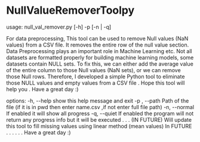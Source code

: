 # NullValueRemoverToolpy
usage: null_val_remover.py [-h] -p  [-n | -q]

For data preprocessing, This tool can be used to remove Null values (NaN values) from a CSV file. It removes
the entire row of the null value section. Data Preprocessing plays an important role in Machine Learning
etc. Not all datasets are formatted properly for building machine learning models, some datasets contain
NULL sets. To fix this, we can either add the average value of the entire column to those Null values (NaN
sets), or we can remove those Null rows. Therefore, I developed a simple Python tool to eliminate those NULL
values and empty values from a CSV file . Hope this tool will help you . Have a great day :)

options:
  -h, --help    show this help message and exit
  -p , --path   Path of the file (if it is in pwd then enter name.csv ,if not enter full file path)
  -n, --normal  If enabled it will show all progress
  -q, --quiet   If enabled the program will not return any progress info but it will be executed
.
.
.
(IN FUTURE) Will update this tool to fill missing values using linear method (mean values) In FUTURE . 
.
.
.
.
.
Have a great day :)
